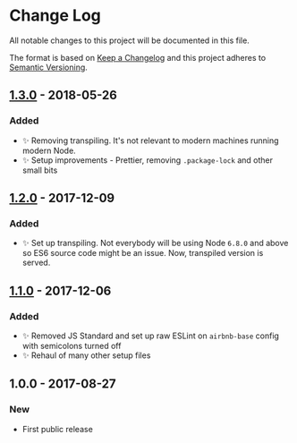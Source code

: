 # Change Log

All notable changes to this project will be documented in this file.

The format is based on [Keep a Changelog](http://keepachangelog.com/)
and this project adheres to [Semantic Versioning](http://semver.org/).

## [1.3.0] - 2018-05-26

### Added

* ✨ Removing transpiling. It's not relevant to modern machines running modern Node.
* ✨ Setup improvements - Prettier, removing `.package-lock` and other small bits

## [1.2.0] - 2017-12-09

### Added

* ✨ Set up transpiling. Not everybody will be using Node `6.8.0` and above so ES6 source code might be an issue. Now, transpiled version is served.

## [1.1.0] - 2017-12-06

### Added

* ✨ Removed JS Standard and set up raw ESLint on `airbnb-base` config with semicolons turned off
* ✨ Rehaul of many other setup files

## 1.0.0 - 2017-08-27

### New

* First public release

[1.1.0]: https://github.com/codsen/email-all-chars-within-ascii-cli/compare/v1.0.0...v1.1.0
[1.2.0]: https://github.com/codsen/email-all-chars-within-ascii-cli/compare/v1.1.0...v1.2.0
[1.3.0]: https://github.com/codsen/email-all-chars-within-ascii-cli/compare/v1.2.5...v1.3.0
